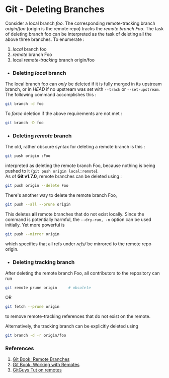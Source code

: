 # Git - Deleting Branches

Consider a local branch *foo*. The corresponding remote-tracking branch *origin/foo* (origin is the remote repo) tracks the *remote branch Foo*. The task of deleting branch foo can be interpreted as the task of deleting all the above three branches. To enumerate : 
1. *local* branch foo
2. *remote* branch Foo
3. local *remote-tracking* branch origin/foo

- ### Deleting *local* branch
The local branch foo can *only* be deleted if it is fully merged in its upstream branch, or in *HEAD* if no upstream was set with `--track` or `--set-upstream`. The following command accomplishes this : 
```sh
git branch -d foo
```
To *force* deletion if the above requirements are not met : 
```sh
git branch -D foo
```

- ### Deleting *remote* branch
The old, rather obscure syntax for deleting a remote branch is this : 
```sh
git push origin :Foo
```
interpreted as deleting the remote branch Foo, because nothing is being pushed to it (`git push origin local:remote`).   
As of **Git v1.7.0**, remote branches can be deleted using : 
```sh
git push origin --delete Foo
```
There's another way to delete the remote branch Foo,
```sh
git push --all --prune origin
```
This deletes **all** remote branches that do not exist locally. Since the command is potentially harmful, the `--dry-run, -n` option can be used initially. Yet more powerful is 
```sh
git push --mirror origin 
```
which specifies that all refs under _refs/_ be mirrored to the remote repo origin.

- ### Deleting tracking branch
After deleting the remote branch Foo, all contributors to the repository can run 
```sh
git remote prune origin 	# obsolete
```
OR
```sh
git fetch --prune origin
```
to remove remote-tracking references that do not exist on the remote.  

Alternatively, the tracking branch can be explicitly deleted using 
```sh
git branch -d -r origin/foo
```

### References
1. [Git Book: Remote Branches](https://git-scm.com/book/en/v2/Git-Branching-Remote-Branches)
2. [Git Book: Working with Remotes](https://git-scm.com/book/en/v2/Git-Basics-Working-with-Remotes)
3. [GitGuys Tut on remotes](http://www.gitguys.com/topics/adding-and-removing-remote-branches/)
